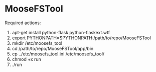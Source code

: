 MooseFSTool
===========

Required actions:

1. apt-get install python-flask python-flaskext.wtf 
2. export PYTHONPATH=$PYTHONPATH:/path/to/repo/MooseFSTool
3. mkdir /etc/moosefs_tool
4. cd /path/to/repo/MooseFSTool/app/bin
5. cp ../etc/moosefs_tool.ini /etc/moosefs_tool/
4. chmod +x run
5. ./run
